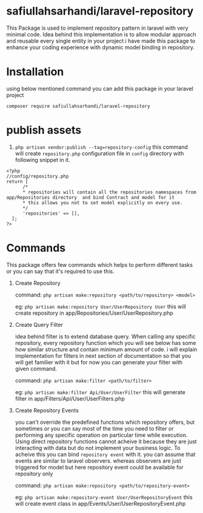 # safiullahsarhandi/laravel-repository
This Package is used to implement repository pattern in laravel with very minimal code. Idea behind this implementation is to allow modular approach and reusable every single entity in your project 
i have made this package to enhance your coding experience with dynamic model binding in repository.  


# Installation
using below mentioned command you can add this package in your laravel project

`composer require safiullahsarhandi/laravel-repository`

# publish assets
1. `php artisan vendor:publish --tag=repository-config`
this command will create `repository.php` configuration file in `config` directory with following snippet in it. 


``` 
<?php 
//config/repository.php
return [
      /* 
      * repositories will contain all the repositories namespaces from app/Repositories directory  and bind Contract and model for it  
      * this allows you not to set model explicitly on every use.  
      */
      'repositories' => [],
  ];
?> 
```

# Commands

This package offers few commands which helps to perform different tasks or you can say that it's required to use this. 

1. Create Repository

      command: `php artisan make:repository <path/to/repository> <model>`
      
      eg: `php artisan make:repository User/UserRepository User` this will create repository in app/Repositories/User/UserRepository.php
      
2. Create Query Filter

      idea behind filter is to extend database query. When calling any specific repository, every repository function which you will see below has some how similar structure and contain minimum amount of code. i will explain implementation for filters in next section of documentation so that you will get familier with it but for now you can generate your filter with given command.
      
      command: `php artisan make:filter <path/to/filter>`
      
      eg: `php artisan make:filter Api/User/UserFilter` this will generate filter in app/Filters/Api/User/UserFilters.php
      
 3. Create Repository Events

      you can't override the predefined functions which repository offers, but sometimes or you can say most of the time you need to filter or performing any specific operation on particular time while execution. Using direct repository functions cannot acheive it because they are just interacting with data but do not implement your business logic. To acheive this you can bind `repository event` with it. you can assume that events are similar to laravel observers. whereas observers are just triggered for model but here repository event could be available for repository only   
      
      command: `php artisan make:repository <path/to/repository-event>`
      
      eg: `php artisan make:repository-event User/UserRepositoryEvent` this will create event class in app/Events/User/UserRepositoryEvent.php
      

